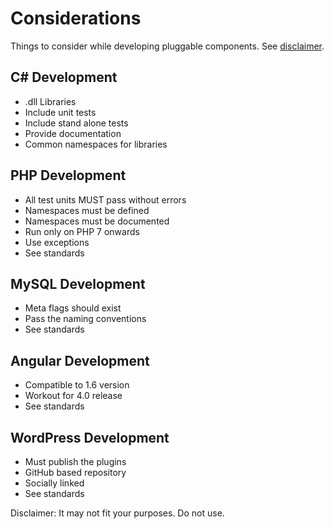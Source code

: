 # Considerations

Things to consider while developing pluggable components.
See [disclaimer](disclaimer.md).

## C# Development
 - .dll Libraries
 - Include unit tests
 - Include stand alone tests
 - Provide documentation
 - Common namespaces for libraries


## PHP Development
 - All test units MUST pass without errors
 - Namespaces must be defined
 - Namespaces must be documented
 - Run only on PHP 7 onwards
 - Use exceptions
 - See standards


## MySQL Development
 - Meta flags should exist
 - Pass the naming conventions
 - See standards


## Angular Development
 - Compatible to 1.6 version
 - Workout for 4.0 release
 - See standards


## WordPress Development
 - Must publish the plugins
 - GitHub based repository
 - Socially linked
 - See standards

Disclaimer: It may not fit your purposes. Do not use.
